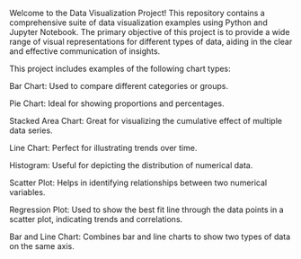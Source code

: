 Welcome to the Data Visualization Project! This repository contains a comprehensive suite of data visualization examples using Python and Jupyter Notebook. The primary objective of this project is to provide a wide range of visual representations for different types of data, aiding in the clear and effective communication of insights.

This project includes examples of the following chart types:

Bar Chart: Used to compare different categories or groups.

Pie Chart: Ideal for showing proportions and percentages.

Stacked Area Chart: Great for visualizing the cumulative effect of multiple data series.

Line Chart: Perfect for illustrating trends over time.

Histogram: Useful for depicting the distribution of numerical data.

Scatter Plot: Helps in identifying relationships between two numerical variables.

Regression Plot: Used to show the best fit line through the data points in a scatter plot, indicating trends and correlations.

Bar and Line Chart: Combines bar and line charts to show two types of data on the same axis.
